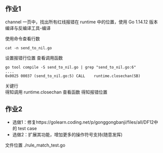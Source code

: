 ## 作业1

channel 一⻚中，找出所有红线报错在 runtime 中的位置，使用 Go 1.14.12  版本  
编译与反编译工具-编译

使用命令查看行数
```shell
cat -n send_to_nil.go
```
设置报错行位置 查看调用函数
```shell
go tool compile -S send_to_nil.go | grep "send_to_nil.go:6"
....
0x0025 00037 (send_to_nil.go:5) CALL    runtime.closechan(SB)  
```
关键行  
得知调用 runtime.closechan 查看函数 得知报错位置


## 作业2
- 选做1：修复https://golearn.coding.net/p/gonggongbanji/files/all/DF12中的 test case
- 选做2：扩展其功能，增加更多的操作符号支持(随意发挥)

文件位置 ./rule_match_test.go